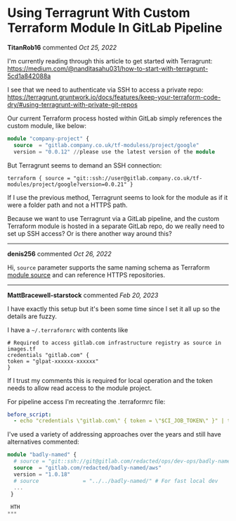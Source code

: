 # Using Terragrunt With Custom Terraform Module In GitLab Pipeline 

**TitanRob16** commented *Oct 25, 2022*

I'm currently reading through this article to get started with Terragrunt: https://medium.com/@nanditasahu031/how-to-start-with-terragrunt-5cd1a842088a

I see that we need to authenticate via SSH to access a private repo: 
https://terragrunt.gruntwork.io/docs/features/keep-your-terraform-code-dry/#using-terragrunt-with-private-git-repos

Our current Terraform process hosted within GitLab simply references the custom module, like below:

````terraform
module "company-project" {
  source  = "gitlab.company.co.uk/tf-moduless/project/google"
  version = "0.0.12" //please use the latest version of the module
````

But Terragrunt seems to demand an SSH connection:

`terraform {
    source = "git::ssh://user@gitlab.company.co.uk/tf-modules/project/google?version=0.0.21"
}`

If I use the previous method, Terragrunt seems to look for the module as if it were a folder path and not a HTTPS path. 

Because we want to use Terragrunt via a GitLab pipeline, and the custom Terraform module is hosted in a separate GitLab repo, do we really need to set up SSH access? Or is there another way around this? 
<br />
***


**denis256** commented *Oct 26, 2022*

Hi,
`source` parameter supports the same naming schema as Terraform [module source](https://developer.hashicorp.com/terraform/language/modules/sources) and can reference HTTPS repositories.

***

**MattBracewell-starstock** commented *Feb 20, 2023*

I have exactly this setup but it's been some time since I set it all up so the details are fuzzy.

I have a `~/.terraformrc` with contents like
```
# Required to access gitlab.com infrastructure registry as source in images.tf
credentials "gitlab.com" {
token = "glpat-xxxxxx-xxxxxx"
}
```
If I trust my comments this is required for local operation and the token needs to allow read access to the module project.

For pipeline access I'm recreating the .terraformrc file:

```yaml
before_script:
  - echo "credentials \"gitlab.com\" { token = \"$CI_JOB_TOKEN\" }" | tee ~/.terraformrc
```

I've used a variety of addressing approaches over the years and still have alternatives commented:
```tf
module "badly-named" {
  # source = "git::ssh://git@gitlab.com/redacted/ops/dev-ops/badly-named.git?ref=1.0.0" # SSH git address works locally
  source  = "gitlab.com/redacted/badly-named/aws"
  version = "1.0.18"
  # source              = "../../badly-named/" # For fast local dev
  ...
 }
 
 HTH
***

